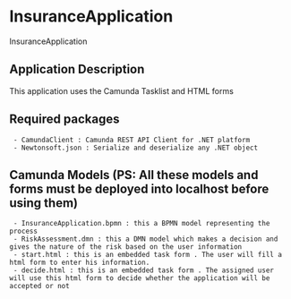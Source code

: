 # InsuranceApplication
InsuranceApplication

## Application Description
This application uses the Camunda Tasklist and HTML forms
## Required packages
     - CamundaClient : Camunda REST API Client for .NET platform
     - Newtonsoft.json : Serialize and deserialize any .NET object 
## Camunda Models (PS: All these models and forms must be deployed into localhost before using them)
     - InsuranceApplication.bpmn : this a BPMN model representing the process
     - RiskAssessment.dmn : this a DMN model which makes a decision and gives the nature of the risk based on the user information
     - start.html : this is an embedded task form . The user will fill a html form to enter his information.
     - decide.html : this is an embedded task form . The assigned user will use this html form to decide whether the application will be accepted or not
